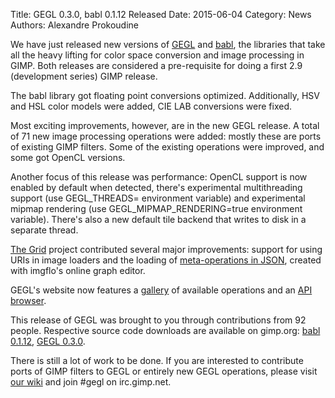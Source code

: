 Title: GEGL 0.3.0, babl 0.1.12 Released
Date: 2015-06-04
Category: News
Authors: Alexandre Prokoudine


We have just released new versions of [GEGL](http://gegl.org/) and [babl](http://gegl.org/babl/), the libraries that take all the heavy lifting for color space conversion and image processing in GIMP. Both releases are considered a pre-requisite for doing a first 2.9 (development series) GIMP release.

The babl library got floating point conversions optimized. Additionally, HSV and HSL color models were added, CIE LAB conversions were fixed.

Most exciting improvements, however, are in the new GEGL release. A total of 71 new image processing operations were added: mostly these are ports of existing GIMP filters. Some of the existing operations were improved, and some got OpenCL versions.

Another focus of this release was performance: OpenCL support is now enabled by default when detected, there's experimental multithreading support (use GEGL_THREADS=<number of threads> environment variable) and experimental mipmap rendering (use GEGL_MIPMAP_RENDERING=true environment variable). There's also a new default tile backend that writes to disk in a separate thread.

[The Grid](https://thegrid.io/) project contributed several major improvements: support for using URIs in image loaders and the loading of [meta-operations in JSON](http://www.jonnor.com/2015/01/imgflo-0-3/), created with imgflo's online graph editor.

GEGL's website now features a [gallery](http://gegl.org/operations.html#GEGL%20operations) of available operations and an [API browser](http://gegl.org/operations.html#Gegl).

This release of GEGL was brought to you through contributions from 92 people. 
Respective source code downloads are available on gimp.org: [babl 0.1.12](//download.gimp.org/pub/babl/0.1/), [GEGL 0.3.0](//download.gimp.org/pub/gegl/0.3/).

There is still a lot of work to be done. If you are interested to contribute ports of GIMP filters to GEGL or entirely new GEGL operations, please visit [our wiki](http://wiki.gimp.org/wiki/Hacking:Porting_filters_to_GEGL) and join #gegl on irc.gimp.net.
